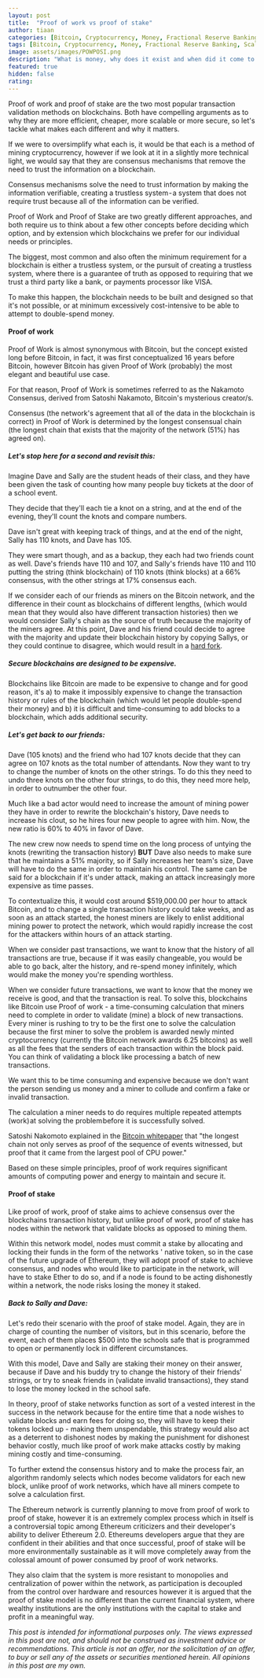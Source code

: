 ```yaml
---
layout: post
title:  "Proof of work vs proof of stake"
author: tiaan
categories: [Bitcoin, Cryptocurrency, Money, Fractional Reserve Banking, Scaling, Fiat, Ethereum, Staking, Proof of Work, Proof of Stake]
tags: [Bitcoin, Cryptocurrency, Money, Fractional Reserve Banking, Scaling, Fiat, Ethereum, Staking, Proof of Work, Proof of Stake]
image: assets/images/POWPOSI.png
description: "What is money, why does it exist and when did it come to be?"
featured: true
hidden: false
rating: 
---
```


Proof of work and proof of stake are the two most popular transaction validation methods on blockchains. Both have compelling arguments as to why they are more efficient, cheaper, more scalable or more secure, so let's tackle what makes each different and why it matters.

If we were to oversimplify what each is, it would be that each is a method of mining cryptocurrency, however if we look at it in a slightly more technical light, we would say that they are consensus mechanisms that remove the need to trust the information on a blockchain. 

Consensus mechanisms solve the need to trust information by making the information verifiable, creating a trustless system - a system that does not require trust because all of the information can be verified. 

Proof of Work and Proof of Stake are two greatly different approaches, and both require us to think about a few other concepts before deciding which option, and by extension which blockchains we prefer for our individual needs or principles. 

The biggest, most common and also often the minimum requirement for a blockchain is either a trustless system, or the pursuit of creating a trustless system, where there is a guarantee of truth as opposed to requiring that we trust a third party like a bank, or payments processor like VISA.

To make this happen, the blockchain needs to be built and designed so that it's not possible, or at minimum excessively cost-intensive to be able to attempt to double-spend money. 

#### Proof of work
Proof of Work is almost synonymous with Bitcoin, but the concept existed long before Bitcoin, in fact, it was first conceptualized 16 years before Bitcoin, however Bitcoin has given Proof of Work (probably) the most elegant and beautiful use case.

For that reason, Proof of Work is sometimes referred to as the Nakamoto Consensus, derived from Satoshi Nakamoto, Bitcoin's mysterious creator/s.

Consensus (the network's agreement that all of the data in the blockchain is correct) in Proof of Work is determined by the longest consensual chain (the longest chain that exists that the majority of the network (51%) has agreed on).

##### Let's stop here for a second and revisit this:
Imagine Dave and Sally are the student heads of their class, and they have been given the task of counting how many people buy tickets at the door of a school event. 

They decide that they'll each tie a knot on a string, and at the end of the evening, they'll count the knots and compare numbers. 

Dave isn't great with keeping track of things, and at the end of the night, Sally has 110 knots, and Dave has 105. 

They were smart though, and as a backup, they each had two friends count as well. Dave's friends have 110 and 107, and Sally's friends have 110 and 110 putting the string (think blockchain) of 110 knots (think blocks) at a 66% consensus, with the other strings at 17% consensus each. 

If we consider each of our friends as miners on the Bitcoin network, and the difference in their count as blockchains of different lengths, (which would mean that they would also have different transaction histories) then we would consider Sally's chain as the source of truth because the majority of the miners agree. At this point, Dave and his friend could decide to agree with the majority and update their blockchain history by copying Sallys, or they could continue to disagree, which would result in a <a href="https://www.investopedia.com/terms/h/hard-fork.asp" target="_blank">hard fork</a>.

##### Secure blockchains are designed to be expensive.
Blockchains like Bitcoin are made to be expensive to change and for good reason, it's a) to make it impossibly expensive to change the transaction history or rules of the blockchain (which would let people double-spend their money) and b) it is difficult and time-consuming to add blocks to a blockchain, which adds additional security.

##### Let's get back to our friends:
Dave (105 knots) and the friend who had 107 knots decide that they can agree on 107 knots as the total number of attendants. Now they want to try to change the number of knots on the other strings. To do this they need to undo three knots on the other four strings, to do this, they need more help, in order to outnumber the other four.

Much like a bad actor would need to increase the amount of mining power they have in order to rewrite the blockchain's history, Dave needs to increase his clout, so he hires four new people to agree with him. Now, the new ratio is 60% to 40% in favor of Dave. 

The new crew now needs to spend time on the long process of untying the knots (rewriting the transaction history) **BUT** Dave also needs to make sure that he maintains a 51% majority, so if Sally increases her team's size, Dave will have to do the same in order to maintain his control. The same can be said for a blockchain if it's under attack, making an attack increasingly more expensive as time passes. 

To contextualize this, it would cost around $519,000.00 per hour to attack Bitcoin, and to change a single transaction history could take weeks, and as soon as an attack started, the honest miners are likely to enlist additional mining power to protect the network, which would rapidly increase the cost for the attackers within hours of an attack starting.

When we consider past transactions, we want to know that the history of all transactions are true, because if it was easily changeable, you would be able to go back, alter the history, and re-spend money infinitely, which would make the money you're spending worthless. 

When we consider future transactions, we want to know that the money we receive is good, and that the transaction is real. To solve this, blockchains like Bitcoin use Proof of work - a time-consuming calculation that miners need to complete in order to validate (mine) a block of new transactions. Every miner is rushing to try to be the first one to solve the calculation because the first miner to solve the problem is awarded newly minted cryptocurrency (currently the Bitcoin network awards 6.25 bitcoins) as well as all the fees that the senders of each transaction within the block paid. You can think of validating a block like processing a batch of new transactions. 

We want this to be time consuming and expensive because we don't want the person sending us money and a miner to collude and confirm a fake or invalid transaction. 

The calculation a miner needs to do requires multiple repeated attempts (work) at solving the problem before it is successfully solved.

Satoshi Nakomoto explained in the <a href="https://bitcoin.org/bitcoin.pdf" target="_blank">Bitcoin whitepaper</a> that "the longest chain not only serves as proof of the sequence of events witnessed, but proof that it came from the largest pool of CPU power." 

Based on these simple principles, proof of work requires significant amounts of computing power and energy to maintain and secure it.

#### Proof of stake

Like proof of work, proof of stake aims to achieve consensus over the blockchains transaction history, but unlike proof of work, proof of stake has nodes within the network that validate blocks as opposed to mining them. 

Within this network model, nodes must commit a stake by allocating and locking their funds in the form of the networks ' native token, so in the case of the future upgrade of Ethereum, they will adopt proof of stake to achieve consensus, and nodes who would like to participate in the network, will have to stake Ether to do so, and if a node is found to be acting dishonestly within a network, the node risks losing the money it staked.

##### Back to Sally and Dave:

Let's redo their scenario with the proof of stake model. Again, they are in charge of counting the number of visitors, but in this scenario, before the event, each of them places $500 into the schools safe that is programmed to open or permanently lock in different circumstances. 

With this model, Dave and Sally are staking their money on their answer, because if Dave and his buddy try to change the history of their friends' strings, or try to sneak friends in (validate invalid transactions), they stand to lose the money locked in the school safe.

In theory, proof of stake networks function as sort of a vested interest in the success in the network because for the entire time that a node wishes to validate blocks and earn fees for doing so, they will have to keep their tokens locked up - making them unspendable, this strategy would also act as a deterrent to dishonest nodes by making the punishment for dishonest behavior costly, much like proof of work make attacks costly by making mining costly and time-consuming.

To further extend the consensus history and to make the process fair, an algorithm randomly selects which nodes become validators for each new block, unlike proof of work networks, which have all miners compete to solve a calculation first.

The Ethereum network is currently planning to move from proof of work to proof of stake, however it is an extremely complex process which in itself is a controversial topic among Ethereum criticizers and their developer's ability to deliver Ethereum 2.0. Ethereums developers argue that they are confident in their abilities and that once successful, proof of stake will be more environmentally sustainable as it will move completely away from the colossal amount of power consumed by proof of work networks. 

They also claim that the system is more resistant to monopolies and centralization of power within the network, as participation is decoupled from the control over hardware and resources however it is argued that the proof of stake model is no different than the current financial system, where wealthy institutions are the only institutions with the capital to stake and profit in a meaningful way.

_This post is intended for informational purposes only. The views expressed in this post are not, and should not be construed as investment advice or recommendations. This article is not an offer, nor the solicitation of an offer, to buy or sell any of the assets or securities mentioned herein. All opinions in this post are my own._